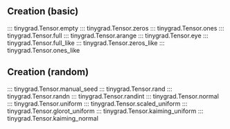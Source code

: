 ## Creation (basic)

::: tinygrad.Tensor.empty
::: tinygrad.Tensor.zeros
::: tinygrad.Tensor.ones
::: tinygrad.Tensor.full
::: tinygrad.Tensor.arange
::: tinygrad.Tensor.eye
::: tinygrad.Tensor.full_like
::: tinygrad.Tensor.zeros_like
::: tinygrad.Tensor.ones_like

## Creation (random)

::: tinygrad.Tensor.manual_seed
::: tinygrad.Tensor.rand
::: tinygrad.Tensor.randn
::: tinygrad.Tensor.randint
::: tinygrad.Tensor.normal
::: tinygrad.Tensor.uniform
::: tinygrad.Tensor.scaled_uniform
::: tinygrad.Tensor.glorot_uniform
::: tinygrad.Tensor.kaiming_uniform
::: tinygrad.Tensor.kaiming_normal
